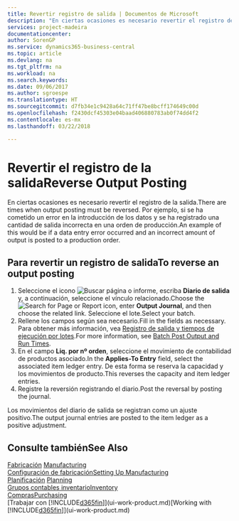 ```yaml
---
title: Revertir registro de salida | Documentos de Microsoft
description: "En ciertas ocasiones es necesario revertir el registro de la salida. Por ejemplo, si se ha cometido un error en la introducción de los datos y se ha registrado una cantidad de salida incorrecta en una orden de producción."
services: project-madeira
documentationcenter: 
author: SorenGP
ms.service: dynamics365-business-central
ms.topic: article
ms.devlang: na
ms.tgt_pltfrm: na
ms.workload: na
ms.search.keywords: 
ms.date: 09/06/2017
ms.author: sgroespe
ms.translationtype: HT
ms.sourcegitcommit: d7fb34e1c9428a64c71ff47be8bcff174649c00d
ms.openlocfilehash: f2430dcf45303e04baad406880783ab0f74dd4f2
ms.contentlocale: es-mx
ms.lasthandoff: 03/22/2018

---
```

# <a name="reverse-output-posting"></a><span data-ttu-id="7b5f7-104">Revertir el registro de la salida</span><span class="sxs-lookup"><span data-stu-id="7b5f7-104">Reverse Output Posting</span></span>
<span data-ttu-id="7b5f7-105">En ciertas ocasiones es necesario revertir el registro de la salida.</span><span class="sxs-lookup"><span data-stu-id="7b5f7-105">There are times when output posting must be reversed.</span></span> <span data-ttu-id="7b5f7-106">Por ejemplo, si se ha cometido un error en la introducción de los datos y se ha registrado una cantidad de salida incorrecta en una orden de producción.</span><span class="sxs-lookup"><span data-stu-id="7b5f7-106">An example of this would be if a data entry error occurred and an incorrect amount of output is posted to a production order.</span></span>  

## <a name="to-reverse-an-output-posting"></a><span data-ttu-id="7b5f7-107">Para revertir un registro de salida</span><span class="sxs-lookup"><span data-stu-id="7b5f7-107">To reverse an output posting</span></span>  
1.  <span data-ttu-id="7b5f7-108">Seleccione el icono ![Buscar página o informe](media/ui-search/search_small.png "icono Buscar página o informe"), escriba **Diario de salida** y, a continuación, seleccione el vínculo relacionado.</span><span class="sxs-lookup"><span data-stu-id="7b5f7-108">Choose the ![Search for Page or Report](media/ui-search/search_small.png "Search for Page or Report icon") icon, enter **Output Journal**, and then choose the related link.</span></span> <span data-ttu-id="7b5f7-109">Seleccione el lote.</span><span class="sxs-lookup"><span data-stu-id="7b5f7-109">Select your batch.</span></span>  
2. <span data-ttu-id="7b5f7-110">Rellene los campos según sea necesario.</span><span class="sxs-lookup"><span data-stu-id="7b5f7-110">Fill in the fields as necessary.</span></span> <span data-ttu-id="7b5f7-111">Para obtener más información, vea [Registro de salida y tiempos de ejecución por lotes](production-how-to-post-output-quantity.md).</span><span class="sxs-lookup"><span data-stu-id="7b5f7-111">For more information, see [Batch Post Output and Run Times](production-how-to-post-output-quantity.md).</span></span>
3.  <span data-ttu-id="7b5f7-112">En el campo **Liq. por nº orden**, seleccione el movimiento de contabilidad de productos asociado.</span><span class="sxs-lookup"><span data-stu-id="7b5f7-112">In the **Applies-To Entry** field, select the associated item ledger entry.</span></span> <span data-ttu-id="7b5f7-113">De esta forma se reserva la capacidad y los movimientos de producto.</span><span class="sxs-lookup"><span data-stu-id="7b5f7-113">This reverses the capacity and item ledger entries.</span></span>  
4. <span data-ttu-id="7b5f7-114">Registre la reversión registrando el diario.</span><span class="sxs-lookup"><span data-stu-id="7b5f7-114">Post the reversal by posting the journal.</span></span>  

<span data-ttu-id="7b5f7-115">Los movimientos del diario de salida se registran como un ajuste positivo.</span><span class="sxs-lookup"><span data-stu-id="7b5f7-115">The output journal entries are posted to the item ledger as a positive adjustment.</span></span>  

## <a name="see-also"></a><span data-ttu-id="7b5f7-116">Consulte también</span><span class="sxs-lookup"><span data-stu-id="7b5f7-116">See Also</span></span>  
 <span data-ttu-id="7b5f7-117">[Fabricación](production-manage-manufacturing.md)  </span><span class="sxs-lookup"><span data-stu-id="7b5f7-117">[Manufacturing](production-manage-manufacturing.md)  </span></span>  
 [<span data-ttu-id="7b5f7-118">Configuración de fabricación</span><span class="sxs-lookup"><span data-stu-id="7b5f7-118">Setting Up Manufacturing</span></span>](production-configure-production-processes.md)  
 <span data-ttu-id="7b5f7-119">[Planificación](production-planning.md)    </span><span class="sxs-lookup"><span data-stu-id="7b5f7-119">[Planning](production-planning.md)    </span></span>  
 [<span data-ttu-id="7b5f7-120">Grupos contables inventario</span><span class="sxs-lookup"><span data-stu-id="7b5f7-120">Inventory</span></span>](inventory-manage-inventory.md)  
 [<span data-ttu-id="7b5f7-121">Compras</span><span class="sxs-lookup"><span data-stu-id="7b5f7-121">Purchasing</span></span>](purchasing-manage-purchasing.md)  
 <span data-ttu-id="7b5f7-122">[Trabajar con [!INCLUDE[d365fin](includes/d365fin_md.md)]](ui-work-product.md)</span><span class="sxs-lookup"><span data-stu-id="7b5f7-122">[Working with [!INCLUDE[d365fin](includes/d365fin_md.md)]](ui-work-product.md)</span></span>  

